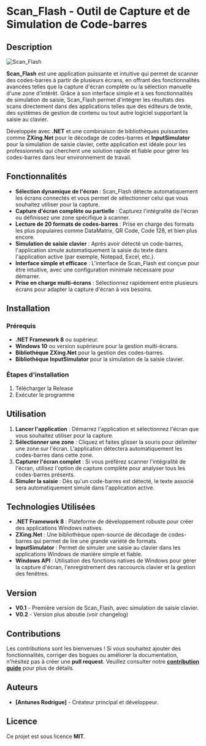 # Scan_Flash - Outil de Capture et de Simulation de Code-barres

## Description

![Scan_Flash](https://github.com/user-attachments/assets/601f034b-89ca-4a75-bf9a-5ba70d2e46b2)

**Scan_Flash** est une application puissante et intuitive qui permet de scanner des codes-barres à partir de plusieurs écrans, en offrant des fonctionnalités avancées telles que la capture d'écran complète ou la sélection manuelle d'une zone d'intérêt. Grâce à son interface simple et à ses fonctionnalités de simulation de saisie, Scan_Flash permet d'intégrer les résultats des scans directement dans des applications telles que des éditeurs de texte, des systèmes de gestion de contenu ou tout autre logiciel supportant la saisie au clavier.

Développée avec **.NET** et une combinaison de bibliothèques puissantes comme **ZXing.Net** pour le décodage de codes-barres et **InputSimulator** pour la simulation de saisie clavier, cette application est idéale pour les professionnels qui cherchent une solution rapide et fiable pour gérer les codes-barres dans leur environnement de travail.

## Fonctionnalités

- **Sélection dynamique de l'écran** : Scan_Flash détecte automatiquement les écrans connectés et vous permet de sélectionner celui que vous souhaitez utiliser pour la capture.
- **Capture d'écran complète ou partielle** : Capturez l'intégralité de l'écran ou définissez une zone spécifique à scanner.
- **Lecture de 20 formats de codes-barres** : Prise en charge des formats les plus populaires comme DataMatrix, QR Code, Code 128, et bien plus encore.
- **Simulation de saisie clavier** : Après avoir détecté un code-barres, l'application simule automatiquement la saisie du texte dans l'application active (par exemple, Notepad, Excel, etc.).
- **Interface simple et efficace** : L'interface de Scan_Flash est conçue pour être intuitive, avec une configuration minimale nécessaire pour démarrer.
- **Prise en charge multi-écrans** : Sélectionnez rapidement entre plusieurs écrans pour adapter la capture d'écran à vos besoins.

## Installation

### Prérequis
- **.NET Framework 8** ou supérieur.
- **Windows 10** ou version supérieure pour la gestion multi-écrans.
- **Bibliothèque ZXing.Net** pour la gestion des codes-barres.
- **Bibliothèque InputSimulator** pour la simulation de la saisie clavier.

### Étapes d'installation

1. Télécharger la Release
2. Exécuter le programme

## Utilisation

1. **Lancer l'application** : Démarrez l'application et sélectionnez l'écran que vous souhaitez utiliser pour la capture.
2. **Sélectionner une zone** : Cliquez et faites glisser la souris pour délimiter une zone sur l'écran. L'application détectera automatiquement les codes-barres dans cette zone.
3. **Capturer l'écran complet** : Si vous préférez scanner l'intégralité de l'écran, utilisez l'option de capture complète pour analyser tous les codes-barres présents.
4. **Simuler la saisie** : Dès qu'un code-barres est détecté, le texte associé sera automatiquement simulé dans l'application active.

## Technologies Utilisées

- **.NET Framework 8** : Plateforme de développement robuste pour créer des applications Windows natives.
- **ZXing.Net** : Une bibliothèque open-source de décodage de codes-barres qui permet de lire une grande variété de formats.
- **InputSimulator** : Permet de simuler une saisie au clavier dans les applications Windows de manière simple et fiable.
- **Windows API** : Utilisation des fonctions natives de Windows pour gérer la capture d'écran, l'enregistrement des raccourcis clavier et la gestion des fenêtres.

## Version

- **V0.1** - Première version de Scan_Flash, avec simulation de saisie clavier.
- **V0.2** - Version plus aboutie (voir changelog)

## Contributions

Les contributions sont les bienvenues ! Si vous souhaitez ajouter des fonctionnalités, corriger des bogues ou améliorer la documentation, n'hésitez pas à créer une **pull request**. Veuillez consulter notre **[contribution guide](CONTRIBUTING.md)** pour plus de détails.

## Auteurs

- **[Antunes Rodrigue]** - Créateur principal et développeur.

## Licence

Ce projet est sous licence **MIT**. 
